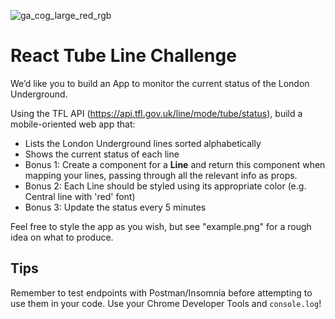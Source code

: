 ![ga_cog_large_red_rgb](https://cloud.githubusercontent.com/assets/40461/8183776/469f976e-1432-11e5-8199-6ac91363302b.png)

# React Tube Line Challenge

We’d like you to build an App to monitor the current status of the London Underground.

Using the TFL API (https://api.tfl.gov.uk/line/mode/tube/status), build a mobile-oriented web app that:
- Lists the London Underground lines sorted alphabetically
- Shows the current status of each line
- Bonus 1: Create a component for a **Line** and return this component when mapping your lines, passing through all the relevant info as props.
- Bonus 2: Each Line should be styled using its appropriate color (e.g. Central line with 'red' font)
- Bonus 3: Update the status every 5 minutes

Feel free to style the app as you wish, but see "example.png" for a rough idea on what to produce.

## Tips

Remember to test endpoints with Postman/Insomnia before attempting to use them in your code.
Use your Chrome Developer Tools and `console.log`!